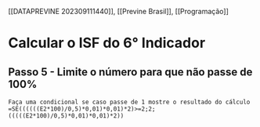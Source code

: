 [[DATAPREVINE 202309111440]], [[Previne Brasil]], [[Programação]]

# Calcular o ISF do 6° Indicador

## Passo 5 - Limite o número para que não passe de 100% 

``` 
Faça uma condicional se caso passe de 1 mostre o resultado do cálculo
=SE((((((E2*100)/0,5)*0,01)*0,01)*2)>=2;2;(((((E2*100)/0,5)*0,01)*0,01)*2))
